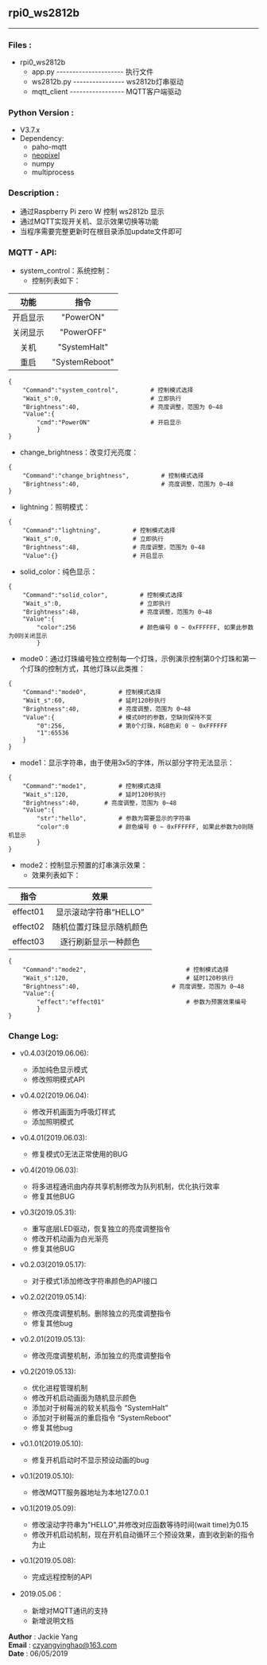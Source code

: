 ## rpi0_ws2812b
----------------------------------------------------

### Files :
- rpi0_ws2812b
	- app.py --------------------- 执行文件
	- ws2812b.py ---------------- ws2812b灯串驱动
    - mqtt_client ----------------- MQTT客户端驱动


### Python Version : 
- V3.7.x
- Dependency:
    - paho-mqtt
    - [neopixel](https://learn.adafruit.com/adafruit-neopixel-uberguide/python-circuitpython)
    - numpy
    - multiprocess


### Description :
- 通过Raspberry Pi zero W 控制 ws2812b 显示
- 通过MQTT实现开关机、显示效果切换等功能
- 当程序需要完整更新时在根目录添加update文件即可


### MQTT - API:

- system_control：系统控制：
    - 控制列表如下：
    
|  功能  |  指令  |  
| :----: | :----: |  
|  开启显示  |  "PowerON" |
|  关闭显示  |  "PowerOFF" |
|    关机    |  "SystemHalt"  |
|    重启    |  "SystemReboot"  |

```
{
    "Command":"system_control",         # 控制模式选择
    "Wait_s":0,                         # 立即执行
    "Brightness":40,                    # 亮度调整，范围为 0~48
    "Value":{
        "cmd":"PowerON"                 # 开启显示
        }
}
```
- change_brightness：改变灯光亮度：
```
{
    "Command":"change_brightness",         # 控制模式选择
    "Brightness":40,                       # 亮度调整，范围为 0~48
}
```
- lightning：照明模式：
```
{
    "Command":"lightning",         # 控制模式选择
    "Wait_s":0,                    # 立即执行
    "Brightness":48,               # 亮度调整，范围为 0~48
    "Value":{}                     # 开启显示
```
- solid_color：纯色显示：
```
{
    "Command":"solid_color",         # 控制模式选择
    "Wait_s":0,                      # 立即执行
    "Brightness":48,                 # 亮度调整，范围为 0~48
    "Value":{
        "color":256                  # 颜色编号 0 ~ 0xFFFFFF, 如果此参数为0则关闭显示
        }       
```
- mode0：通过灯珠编号独立控制每一个灯珠，示例演示控制第0个灯珠和第一个灯珠的控制方式，其他灯珠以此类推：
```
{
    "Command":"mode0",         # 控制模式选择
    "Wait_s":60,               # 延时120秒执行
    "Brightness":40,           # 亮度调整，范围为 0~48
    "Value":{                  # 模式0时的参数，空缺则保持不变
        "0":256,               # 第0个灯珠，RGB色彩 0 ~ 0xFFFFFF
        "1":65536
    }
}
```
- mode1：显示字符串，由于使用3x5的字体，所以部分字符无法显示：
```
{
    "Command":"mode1",         # 控制模式选择
    "Wait_s":120,              # 延时120秒执行
    "Brightness":40,       # 亮度调整，范围为 0~48
    "Value":{
        "str":"hello",         # 参数为需要显示的字符串
        "color":0              # 颜色编号 0 ~ 0xFFFFFF, 如果此参数为0则随机显示
        }
}
```
- mode2：控制显示预置的灯串演示效果：
    - 效果列表如下：  

|   指令   |  效果  |
| :------: | :----: |
|  effect01  |  显示滚动字符串“HELLO” |  
|  effect02  |  随机位置灯珠显示随机颜色 |
|  effect03  |  逐行刷新显示一种颜色 |

```
{
    "Command":"mode2",                            # 控制模式选择
    "Wait_s":120,                                 # 延时120秒执行
    "Brightness":40,                          # 亮度调整，范围为 0~48
    "Value":{
        "effect":"effect01"                       # 参数为预置效果编号
        }
}
```

### Change Log:

- v0.4.03(2019.06.06):
    - 添加纯色显示模式
    - 修改照明模式API 

- v0.4.02(2019.06.04):
    - 修改开机画面为呼吸灯样式
    - 添加照明模式

- v0.4.01(2019.06.03):
    - 修复模式0无法正常使用的BUG

- v0.4(2019.06.03):
    - 将多进程通讯由内存共享机制修改为队列机制，优化执行效率
    - 修复其他BUG

- v0.3(2019.05.31):
    - 重写底层LED驱动，恢复独立的亮度调整指令
    - 修改开机动画为白光渐亮
    - 修复其他BUG

- v0.2.03(2019.05.17):
    - 对于模式1添加修改字符串颜色的API接口

- v0.2.02(2019.05.14):
    - 修改亮度调整机制。删除独立的亮度调整指令
    - 修复其他bug

- v0.2.01(2019.05.13):
    - 修改亮度调整机制，添加独立的亮度调整指令

- v0.2(2019.05.13):
    - 优化进程管理机制
    - 修改开机启动画面为随机显示颜色
    - 添加对于树莓派的软关机指令 “SystemHalt”
    - 添加对于树莓派的重启指令 “SystemReboot”
    - 修复其他bug

- v0.1.01(2019.05.10):
    - 修复开机启动时不显示预设动画的bug

- v0.1(2019.05.10):
    - 修改MQTT服务器地址为本地127.0.0.1

- v0.1(2019.05.09):
    - 修改滚动字符串为"HELLO",并修改对应函数等待时间(wait time)为0.15
    - 修改开机启动机制，现在开机自动循环三个预设效果，直到收到新的指令为止

- v0.1(2019.05.08):
    - 完成远程控制的API

- 2019.05.06：
    - 新增对MQTT通讯的支持
    - 新增说明文档


**Author**         : Jackie Yang  
**Email**          : czyangyinghao@163.com  
**Date**           : 06/05/2019
